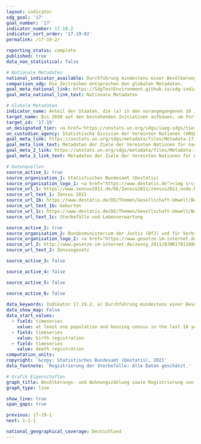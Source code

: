 ```yaml
---
layout: indicator    
sdg_goal: '17'    
goal_number: '17'    
indicator_number: 17.19.2    
indicator_sort_order: '17-19-02'    
permalink: /17-19-2/    

reporting_status: complete    
published: true    
data_non_statistical: false    

# Nationale Metadaten    
national_indicator_available: Durchführung mindestens einer Bevölkerungs- und Wohnungszählung in den letzten 10 Jahren <br> Registrierung der Geburten <br> Registrierung der Sterbefälle    
comparison_sdg: Die Zeitreihen entsprechen den globalen Metadaten.    
goal_meta_national_link: https://SdgTestEnvironment.github.io/sdg-indicators/public/MetaDe/17.19.2.pdf    
goal_meta_national_link_text: Nationale Metadaten    

# Globale Metadaten    
indicator_name: Anteil der Staaten, die (a) in den vorangegangenen 10 Jahren mindestens eine Bevölkerungs- und Wohnungszählung durchgeführt haben und (b) bei der Geburtenregistrierung 100 Prozent und bei der Registrierung von Todesfällen 80 Prozent erreicht haben    
target_name: Bis 2030 auf den bestehenden Initiativen aufbauen, um Fortschrittsmaße für nachhaltige Entwicklung zu erarbeiten, die das Bruttoinlandsprodukt ergänzen, und den Aufbau der statistischen Kapazitäten der Entwicklungsländer unterstützen    
target_id: '17.19'    
un_designated_tier: <a href='https://unstats.un.org/sdgs/iaeg-sdgs/tier-classification/' title='Klicken Sie hier um weitere Informationen zur UN-Tier-Klassifikation zu erhalten.'  target='_blank'>Tier I</a>    
un_custodian_agency: Statistische Division der Vereinten Nationen (UNSD)    
goal_meta_link: https://unstats.un.org/sdgs/metadata/files/Metadata-17-19-02a.pdf    
goal_meta_link_text: Metadaten der Ziele der Vereinten Nationen für nachhaltige Entwicklung (17.19.2 (a))
goal_meta_2_link: https://unstats.un.org/sdgs/metadata/files/Metadata-17-19-02b.pdf
goal_meta_2_link_text: Metadaten der Ziele der Vereinten Nationen für nachhaltige Entwicklung (17.19.2 (b))    

# Datenquellen
source_active_1: true
source_organisation_1: Statistisches Bundesamt (Destatis)
source_organisation_logo_1: <a href="https://www.destatis.de"><img src="https://g205sdgs.github.io/sdg-indicators/public/OrgImgDe/destatis.png" alt="Logo destatis" style="height:60px; width:148px"/></a>
source_url_1: https://www.zensus2011.de/DE/Zensus2011/zensus2011_node.html
source_url_text_1: Zensus 2011
source_url_1b: https://www.destatis.de/DE/Themen/Gesellschaft-Umwelt/Bevoelkerung/Geburten/_inhalt.html
source_url_text_1b: Geburten
source_url_1c: https://www.destatis.de/DE/Themen/Gesellschaft-Umwelt/Bevoelkerung/Sterbefaelle-Lebenserwartung/_inhalt.html
source_url_text_1c: Sterbefälle und Lebenserwartung

source_active_2: true
source_organisation_2: Bundesministerium der Justiz (BfJ) und für Verbraucherschutz und das Bundesamt für Justiz (BMJV)
source_organisation_logo_2: <a href="https://www.gesetze-im-internet.de"><img src="https://g205sdgs.github.io/sdg-indicators/public/OrgImgDe/bmjv.png" alt="Logo bmjv" style="height:60px; width:148px"/></a>
source_url_2: http://www.gesetze-im-internet.de/zensg_2011/BJNR178110009.html
source_url_text_2: Zensusgesetz

source_active_3: false

source_active_4: false

source_active_5: false

source_active_6: false
    
data_keywords: Indikator 17.19.2, a) Durchführung mindestens einer Bevölkerungs- und Wohnungszählung in den letzten 10 Jahren, b) Registrierung der Geburten, c) Registrierung der Sterbefälle    
data_show_map: False    
data_start_values: 
  - field: timeseries
    value: at least one population and housing census in the last 10 years conducted
  - field: timeseries
    value: birth registration
  - field: timeseries
    value: death registration    
computation_units:     
copyright: '&copy; Statistisches Bundesamt (Destatis), 2021'    
data_footnote: 'Registrierung der Sterbefälle: Alle Daten geschätzt.'    

# Grafik Eigenschaften    
graph_title: Bevölkerungs- und Wohnungszählung sowie Registrierung von Geburten und Sterbefällen    
graph_type: line    

show_line: true
span_gaps: true    

previous: 17-19-1    
next: 1-1-1    

national_geographical_coverage: Deutschland    
---
```


<span></span>
